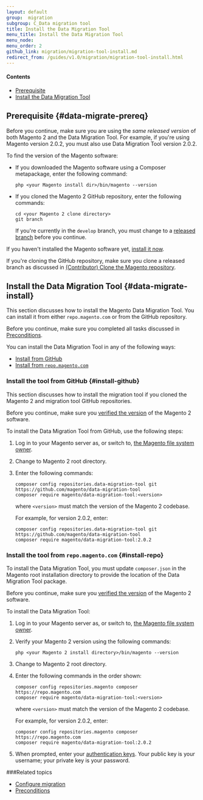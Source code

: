 ```yaml
---
layout: default
group:  migration
subgroup: C_Data migration tool
title: Install the Data Migration Tool
menu_title: Install the Data Migration Tool
menu_node: 
menu_order: 2
github_link: migration/migration-tool-install.md
redirect_from: /guides/v1.0/migration/migration-tool-install.html
---
```


#### Contents
*	[Prerequisite](#data-migrate-prereq)
*	[Install the Data Migration Tool](#data-migrate-install)

## Prerequisite {#data-migrate-prereq}
Before you continue, make sure you are using the *same released version* of both Magento 2 and the Data Migration Tool. For example, if you're using Magento version 2.0.2, you must also use Data Migration Tool version 2.0.2.

To find the version of the Magento software:

*	If you downloaded the Magento software using a Composer metapackage, enter the following command:

		php <your Magento install dir>/bin/magento --version
*	If you cloned the Magento 2 GitHub repository, enter the following commands:

		cd <your Magento 2 clone directory>
		git branch

	If you're currently in the `develop` branch, you must change to a <a href="{{ site.gdeurl }}install-gde/install/cli/dev_downgrade.html">released branch</a> before you continue.

<div class="bs-callout bs-callout-info" id="info">
	<span class="glyphicon-class">
	<p>If you haven't installed the Magento software yet, <a href="{{ site.gdeurl }}install-gde/continue.html">install it now</a>.</p> 
	<p>If you're cloning the GitHub repository, make sure you clone a released branch as discussed in <a href="{{ site.gdeurl }}install-gde/prereq/dev_install.html">(Contributor) Clone the Magento repository</a>.</p></span>
</div>

## Install the Data Migration Tool {#data-migrate-install}
This section discusses how to install the Magento Data Migration Tool. You can install it from either `repo.magento.com` or from the GitHub repository.

Before you continue, make sure you completed all tasks discussed in <a href="{{ site.gdeurl }}migration/migration-tool-preconditions.html">Preconditions</a>.

You can install the Data Migration Tool in any of the following ways:

*	[Install from GitHub](#install-github)
*	[Install from `repo.magento.com`](#install-repo)

### Install the tool from GitHub {#install-github}
This section discusses how to install the migration tool if you cloned the Magento 2 and migration tool GitHub repositories.

Before you continue, make sure you [verified the version](#data-migrate-prereq) of the Magento 2 software.

To install the Data Migration Tool from GitHub, use the following steps:

1.	Log in to your Magento server as, or switch to, <a href="{{ site.gdeurl }}install-gde/prereq/apache-user.html">the Magento file system owner</a>.
2.	Change to Magento 2 root directory.
3.	Enter the following commands:

		composer config repositories.data-migration-tool git https://github.com/magento/data-migration-tool
		composer require magento/data-migration-tool:<version>

	where `<version>` must match the version of the Magento 2 codebase.

	For example, for version 2.0.2, enter:

		composer config repositories.data-migration-tool git https://github.com/magento/data-migration-tool
		composer require magento/data-migration-tool:2.0.2

### Install the tool from `repo.magento.com` {#install-repo}
To install the Data Migration Tool, you must update `composer.json` in the Magento root installation directory to provide the location of the Data Migration Tool package. 

Before you continue, make sure you [verified the version](#data-migrate-prereq) of the Magento 2 software.

To install the Data Migration Tool:

1.	Log in to your Magento server as, or switch to, <a href="{{ site.gdeurl }}install-gde/prereq/apache-user.html">the Magento file system owner</a>.
4.	Verify your Magento 2 version using the following commands:

		php <your Magento 2 install directory>/bin/magento --version
2.	Change to Magento 2 root directory.
3.	Enter the following commands in the order shown:

		composer config repositories.magento composer https://repo.magento.com
		composer require magento/data-migration-tool:<version>

	where `<version>` must match the version of the Magento 2 codebase.

	For example, for version 2.0.2, enter:

		composer config repositories.magento composer https://repo.magento.com
		composer require magento/data-migration-tool:2.0.2

3.  When prompted, enter your <a href="http://devdocs.magento.com/guides/v2.0/install-gde/prereq/connect-auth.html">authentication keys</a>. Your public key is your username; your private key is your password.


###Related topics

* <a href="{{ site.gdeurl }}migration/migration-tool-configure.html">Configure migration</a>
* <a href="{{ site.gdeurl }}migration/migration-tool-preconditions.html">Preconditions</a>
